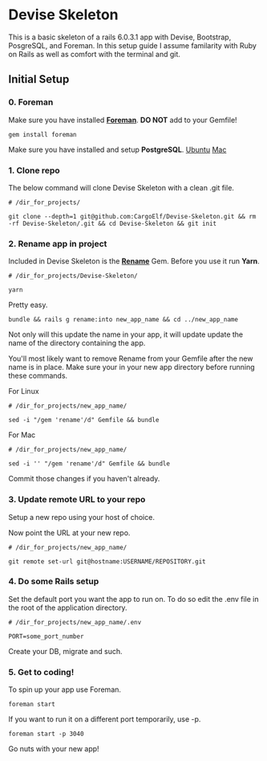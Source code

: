 # Devise Skeleton
This is a basic skeleton of a rails 6.0.3.1 app with Devise, Bootstrap, PosgreSQL, and Foreman. In this setup guide I assume familarity with Ruby on Rails as well as comfort with the terminal and git.

## Initial Setup

### 0. Foreman

Make sure you have installed [**Foreman**](https://github.com/ddollar/foreman).
**DO NOT** add to your Gemfile!

```
gem install foreman
```
Make sure you have installed and setup **PostgreSQL**.
[Ubuntu](https://www.digitalocean.com/community/tutorials/how-to-use-postgresql-with-your-ruby-on-rails-application-on-ubuntu-18-04)
[Mac](https://www.digitalocean.com/community/tutorials/how-to-use-postgresql-with-your-ruby-on-rails-application-on-macos)

### 1. Clone repo
The below command will clone Devise Skeleton with a clean .git file.
```
# /dir_for_projects/

git clone --depth=1 git@github.com:CargoElf/Devise-Skeleton.git && rm -rf Devise-Skeleton/.git && cd Devise-Skeleton && git init
```
### 2. Rename app in project
Included in Devise Skeleton is the [**Rename**](https://github.com/morshedalam/rename) Gem. Before you use it run **Yarn**.
```
# /dir_for_projects/Devise-Skeleton/

yarn
```
Pretty easy.
```
bundle && rails g rename:into new_app_name && cd ../new_app_name
```
Not only will this update the name in your app, it will update update the name of the directory containing the app.

You'll most likely want to remove Rename from your Gemfile after the new name is in place. Make sure your in your new app directory before running these commands.

For Linux
```
# /dir_for_projects/new_app_name/

sed -i "/gem 'rename'/d" Gemfile && bundle
```
For Mac
```
# /dir_for_projects/new_app_name/

sed -i '' "/gem 'rename'/d" Gemfile && bundle
```
Commit those changes if you haven't already.

### 3. Update remote URL to your repo

Setup a new repo using your host of choice.

Now point the URL at your new repo.
```
# /dir_for_projects/new_app_name/

git remote set-url git@hostname:USERNAME/REPOSITORY.git
```
### 4. Do some Rails setup
Set the default port you want the app to run on. To do so edit the .env file in the root of the application directory.
```
# /dir_for_projects/new_app_name/.env

PORT=some_port_number
```

Create your DB, migrate and such.
### 5. Get to coding!
To spin up your app use Foreman.
```
foreman start
```
If you want to run it on a different port temporarily, use -p.
```
foreman start -p 3040
```
Go nuts with your new app!

